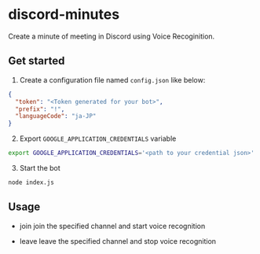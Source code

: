 # discord-minutes

Create a minute of meeting in Discord using Voice Recoginition.

## Get started

1. Create a configuration file named `config.json` like below:

```json
{
  "token": "<Token generated for your bot>",
  "prefix": "!",
  "languageCode": "ja-JP"
}
```

2. Export `GOOGLE_APPLICATION_CREDENTIALS` variable

```bash
export GOOGLE_APPLICATION_CREDENTIALS='<path to your credential json>'
```

3. Start the bot

```bash
node index.js
```

## Usage

- <prefix>join <voice channel name>
join the specified channel and start voice recognition

- <prefix>leave <voice channel name>
leave the specified channel and stop voice recognition

